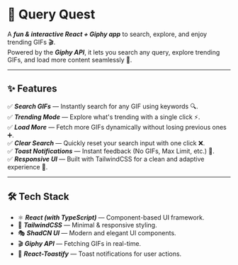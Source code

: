 # 🔎 Query Quest

A **_fun & interactive React + Giphy app_** to search, explore, and enjoy trending GIFs 🎬.  
Powered by the **_Giphy API_**, it lets you search any query, explore trending GIFs, and load more content seamlessly 🚀.

---

## ✨ Features

✅ **_Search GIFs_** — Instantly search for any GIF using keywords 🔍.  
✅ **_Trending Mode_** — Explore what's trending with a single click ⚡.  
✅ **_Load More_** — Fetch more GIFs dynamically without losing previous ones ➕.  
✅ **_Clear Search_** — Quickly reset your search input with one click ❌.  
✅ **_Toast Notifications_** — Instant feedback (No GIFs, Max Limit, etc.) 🔔.  
✅ **_Responsive UI_** — Built with TailwindCSS for a clean and adaptive experience 🎨.

---

## 🛠️ Tech Stack

- ⚛️ **_React (with TypeScript)_** — Component-based UI framework.
- 🎨 **_TailwindCSS_** — Minimal & responsive styling.
- 🎭 **_ShadCN UI_** — Modern and elegant UI components.
- 🎬 **_Giphy API_** — Fetching GIFs in real-time.
- 🔔 **_React-Toastify_** — Toast notifications for user actions.
